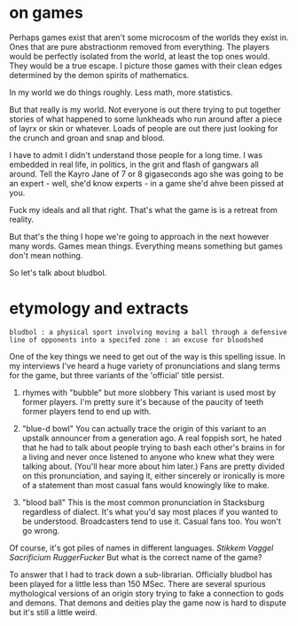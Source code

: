 # on games

Perhaps games exist that aren't some microcosm of the worlds they exist in.  Ones that are pure abstractionm removed from everything. The players would be perfectly isolated from the world, at least the top ones would. They would be a true escape. I picture those games with their clean edges determined by the demon spirits of mathematics.

In my world we do things roughly. Less math, more statistics.

But that really is my world. Not everyone is out there trying to put together stories of what happened to some lunkheads who run around after a piece of layrx or skin or whatever. Loads of people are out there just looking for the crunch and groan and snap and blood. 

I have to admit I didn't understand those people for a long time. I was embedded in real life, in politics, in the grit and flash of gangwars all around. Tell the Kayro Jane of 7 or 8 gigaseconds ago she was going to be an expert - well, she'd know experts - in a game she'd ahve been pissed at you.

Fuck my ideals and all that right. That's what the game is is a retreat from reality.

But that's the thing I hope we're going to approach in the next however many words. Games mean things. Everything means something but games don't mean nothing.

So let's talk about bludbol.

# etymology and extracts

`bludbol
: a physical sport involving moving a ball through a defensive line of opponents into a specifed zone
: an excuse for bloodshed`

One of the key things we need to get out of the way is this spelling issue. In my interviews I've heard a huge variety of pronunciations and slang terms for the game, but three variants of the 'official' title persist.

1. rhymes with "bubble" but more slobbery
  This variant is used most by former players. I'm pretty sure it's because of the paucity of teeth former players tend to end up with.

2. "blue-d bowl"
  You can actually trace the origin of this variant to an upstalk announcer from a generation ago. A real foppish sort, he hated that he had to talk about people trying to bash each other's brains in for a living and never once listened to anyone who knew what they were talking about. (You'll hear more about him later.) Fans are pretty divided on this pronunciation, and saying it, either sincerely or ironically is more of a statement than most casual fans would knowingly like to make.

3. "blood ball"
  This is the most common pronunciation in Stacksburg regardless of dialect. It's what you'd say most places if you wanted to be understood. Broadcasters tend to use it. Casual fans too. You won't go wrong.

Of course, it's got piles of names in different languages. *Stikkem* *Vaggel* *Sacrificium* *RuggerFucker* But what is the correct name of the game?

To answer that I had to track down a sub-librarian. Officially bludbol has been played for a little less than 150 MSec. There are several spurious mythological versions of an origin story trying to fake a connection to gods and demons. That demons and deities play the game now is hard to dispute but it's still a little weird.